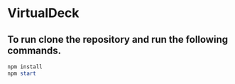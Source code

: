 # VirtualDeck

## To run clone the repository and run the following commands.

```powershell
npm install
npm start
```
